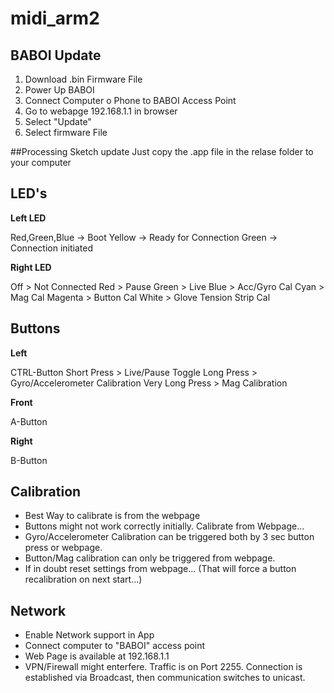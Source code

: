 # midi_arm2

## BABOI Update
1) Download .bin Firmware File
1) Power Up BABOI
2) Connect Computer o Phone to BABOI Access Point
3) Go to webapge 192.168.1.1 in browser
4) Select "Update"
5) Select firmware File

##Processing Sketch update
Just copy the .app file in the relase folder to your computer 

## LED's

**Left LED**

Red,Green,Blue -> Boot
Yellow -> Ready for Connection
Green -> Connection initiated

**Right LED**

Off > Not Connected
Red > Pause
Green > Live
Blue > Acc/Gyro Cal
Cyan > Mag Cal
Magenta > Button Cal
White > Glove Tension Strip Cal

## Buttons

**Left**

CTRL-Button
Short Press > Live/Pause Toggle
Long Press > Gyro/Accelerometer Calibration
Very Long Press > Mag Calibration

**Front**

A-Button

**Right**

B-Button

## Calibration
- Best Way to calibrate is from the webpage
- Buttons might not work correctly initially. Calibrate from Webpage...
- Gyro/Accelerometer Calibration can be triggered both by 3 sec button press or webpage.
- Button/Mag calibration can only be triggered from webpage.
- If in doubt reset settings from webpage... (That will force a button recalibration on next start...)

## Network
- Enable Network support in App
- Connect computer to "BABOI" access point
- Web Page is available at 192.168.1.1
- VPN/Firewall might enterfere. Traffic is on Port 2255. Connection is established via Broadcast, then communication switches to unicast. 
 

